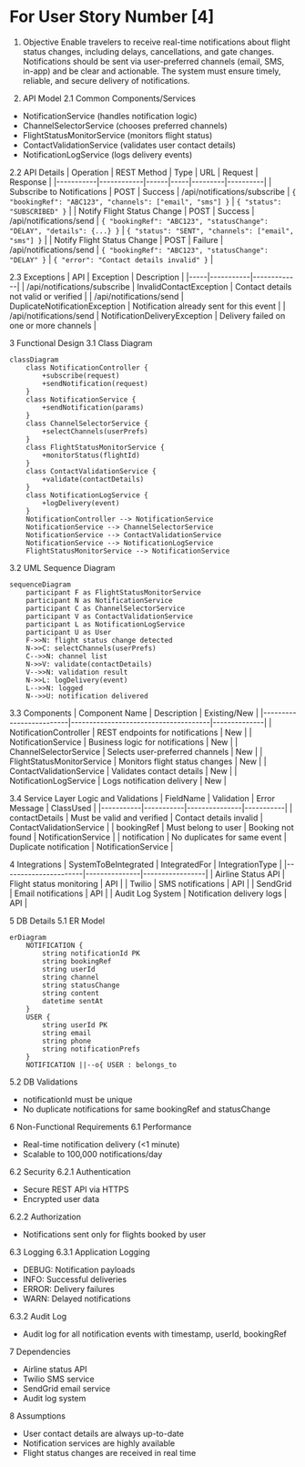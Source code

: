 # For User Story Number [4]

1. Objective
Enable travelers to receive real-time notifications about flight status changes, including delays, cancellations, and gate changes. Notifications should be sent via user-preferred channels (email, SMS, in-app) and be clear and actionable. The system must ensure timely, reliable, and secure delivery of notifications.

2. API Model
2.1 Common Components/Services
- NotificationService (handles notification logic)
- ChannelSelectorService (chooses preferred channels)
- FlightStatusMonitorService (monitors flight status)
- ContactValidationService (validates user contact details)
- NotificationLogService (logs delivery events)

2.2 API Details
| Operation | REST Method | Type | URL | Request | Response |
|-----------|------------|------|-----|---------|----------|
| Subscribe to Notifications | POST | Success | /api/notifications/subscribe | `{ "bookingRef": "ABC123", "channels": ["email", "sms"] }` | `{ "status": "SUBSCRIBED" }` |
| Notify Flight Status Change | POST | Success | /api/notifications/send | `{ "bookingRef": "ABC123", "statusChange": "DELAY", "details": {...} }` | `{ "status": "SENT", "channels": ["email", "sms"] }` |
| Notify Flight Status Change | POST | Failure | /api/notifications/send | `{ "bookingRef": "ABC123", "statusChange": "DELAY" }` | `{ "error": "Contact details invalid" }` |

2.3 Exceptions
| API | Exception | Description |
|-----|-----------|-------------|
| /api/notifications/subscribe | InvalidContactException | Contact details not valid or verified |
| /api/notifications/send | DuplicateNotificationException | Notification already sent for this event |
| /api/notifications/send | NotificationDeliveryException | Delivery failed on one or more channels |

3 Functional Design
3.1 Class Diagram
```mermaid
classDiagram
    class NotificationController {
        +subscribe(request)
        +sendNotification(request)
    }
    class NotificationService {
        +sendNotification(params)
    }
    class ChannelSelectorService {
        +selectChannels(userPrefs)
    }
    class FlightStatusMonitorService {
        +monitorStatus(flightId)
    }
    class ContactValidationService {
        +validate(contactDetails)
    }
    class NotificationLogService {
        +logDelivery(event)
    }
    NotificationController --> NotificationService
    NotificationService --> ChannelSelectorService
    NotificationService --> ContactValidationService
    NotificationService --> NotificationLogService
    FlightStatusMonitorService --> NotificationService
```

3.2 UML Sequence Diagram
```mermaid
sequenceDiagram
    participant F as FlightStatusMonitorService
    participant N as NotificationService
    participant C as ChannelSelectorService
    participant V as ContactValidationService
    participant L as NotificationLogService
    participant U as User
    F->>N: flight status change detected
    N->>C: selectChannels(userPrefs)
    C-->>N: channel list
    N->>V: validate(contactDetails)
    V-->>N: validation result
    N->>L: logDelivery(event)
    L-->>N: logged
    N-->>U: notification delivered
```

3.3 Components
| Component Name | Description | Existing/New |
|-------------------------|--------------------------------------|--------------|
| NotificationController | REST endpoints for notifications | New |
| NotificationService | Business logic for notifications | New |
| ChannelSelectorService | Selects user-preferred channels | New |
| FlightStatusMonitorService | Monitors flight status changes | New |
| ContactValidationService | Validates contact details | New |
| NotificationLogService | Logs notification delivery | New |

3.4 Service Layer Logic and Validations
| FieldName | Validation | Error Message | ClassUsed |
|-----------|-----------|---------------|-----------|
| contactDetails | Must be valid and verified | Contact details invalid | ContactValidationService |
| bookingRef | Must belong to user | Booking not found | NotificationService |
| notification | No duplicates for same event | Duplicate notification | NotificationService |

4 Integrations
| SystemToBeIntegrated | IntegratedFor | IntegrationType |
|----------------------|---------------|-----------------|
| Airline Status API | Flight status monitoring | API |
| Twilio | SMS notifications | API |
| SendGrid | Email notifications | API |
| Audit Log System | Notification delivery logs | API |

5 DB Details
5.1 ER Model
```mermaid
erDiagram
    NOTIFICATION {
        string notificationId PK
        string bookingRef
        string userId
        string channel
        string statusChange
        string content
        datetime sentAt
    }
    USER {
        string userId PK
        string email
        string phone
        string notificationPrefs
    }
    NOTIFICATION ||--o{ USER : belongs_to
```

5.2 DB Validations
- notificationId must be unique
- No duplicate notifications for same bookingRef and statusChange

6 Non-Functional Requirements
6.1 Performance
- Real-time notification delivery (<1 minute)
- Scalable to 100,000 notifications/day

6.2 Security
6.2.1 Authentication
- Secure REST API via HTTPS
- Encrypted user data

6.2.2 Authorization
- Notifications sent only for flights booked by user

6.3 Logging
6.3.1 Application Logging
- DEBUG: Notification payloads
- INFO: Successful deliveries
- ERROR: Delivery failures
- WARN: Delayed notifications

6.3.2 Audit Log
- Audit log for all notification events with timestamp, userId, bookingRef

7 Dependencies
- Airline status API
- Twilio SMS service
- SendGrid email service
- Audit log system

8 Assumptions
- User contact details are always up-to-date
- Notification services are highly available
- Flight status changes are received in real time
